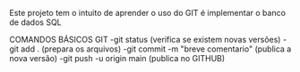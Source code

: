 Este projeto tem o intuito de aprender o uso do GIT é implementar o banco de dados SQL

COMANDOS BÁSICOS GIT
-git status (verifica se existem novas versões)
-git add . (prepara os arquivos)
-git commit -m "breve comentario" (publica a nova versão)
-git push -u origin main (publica no GITHUB)